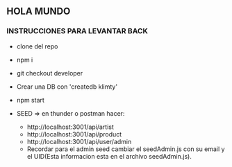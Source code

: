 ## HOLA MUNDO

### INSTRUCCIONES PARA LEVANTAR BACK

- clone del repo
- npm i
- git checkout developer
- Crear una DB con 'createdb klimty'
- npm start
- SEED => en thunder o postman hacer:

  - http://localhost:3001/api/artist
  - http://localhost:3001/api/product
  - http://localhost:3001/api/user/admin

  * Recordar para el admin seed cambiar el seedAdmin.js con su email y el UID(Esta informacion esta en el archivo seedAdmin.js).
